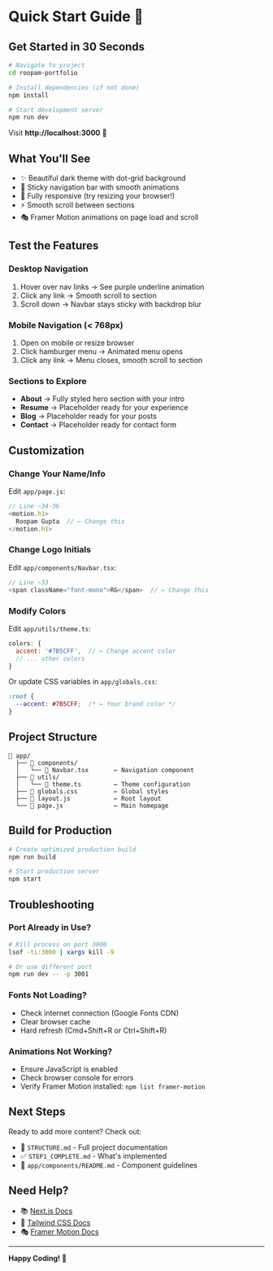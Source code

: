 # Quick Start Guide 🚀

## Get Started in 30 Seconds

```bash
# Navigate to project
cd roopam-portfolio

# Install dependencies (if not done)
npm install

# Start development server
npm run dev
```

Visit **http://localhost:3000** 🎉

## What You'll See

- ✨ Beautiful dark theme with dot-grid background
- 🎨 Sticky navigation bar with smooth animations
- 📱 Fully responsive (try resizing your browser!)
- ⚡ Smooth scroll between sections
- 🎭 Framer Motion animations on page load and scroll

## Test the Features

### Desktop Navigation
1. Hover over nav links → See purple underline animation
2. Click any link → Smooth scroll to section
3. Scroll down → Navbar stays sticky with backdrop blur

### Mobile Navigation (< 768px)
1. Open on mobile or resize browser
2. Click hamburger menu → Animated menu opens
3. Click any link → Menu closes, smooth scroll to section

### Sections to Explore
- **About** → Fully styled hero section with your intro
- **Resume** → Placeholder ready for your experience
- **Blog** → Placeholder ready for your posts
- **Contact** → Placeholder ready for contact form

## Customization

### Change Your Name/Info
Edit `app/page.js`:
```javascript
// Line ~34-36
<motion.h1>
  Roopam Gupta  // ← Change this
</motion.h1>
```

### Change Logo Initials
Edit `app/components/Navbar.tsx`:
```javascript
// Line ~33
<span className="font-mono">RG</span>  // ← Change this
```

### Modify Colors
Edit `app/utils/theme.ts`:
```javascript
colors: {
  accent: '#7B5CFF',  // ← Change accent color
  // ... other colors
}
```

Or update CSS variables in `app/globals.css`:
```css
:root {
  --accent: #7B5CFF;  /* ← Your brand color */
}
```

## Project Structure

```
📁 app/
  ├── 📁 components/
  │   └── 📄 Navbar.tsx       ← Navigation component
  ├── 📁 utils/
  │   └── 📄 theme.ts         ← Theme configuration
  ├── 📄 globals.css          ← Global styles
  ├── 📄 layout.js            ← Root layout
  └── 📄 page.js              ← Main homepage
```

## Build for Production

```bash
# Create optimized production build
npm run build

# Start production server
npm start
```

## Troubleshooting

### Port Already in Use?
```bash
# Kill process on port 3000
lsof -ti:3000 | xargs kill -9

# Or use different port
npm run dev -- -p 3001
```

### Fonts Not Loading?
- Check internet connection (Google Fonts CDN)
- Clear browser cache
- Hard refresh (Cmd+Shift+R or Ctrl+Shift+R)

### Animations Not Working?
- Ensure JavaScript is enabled
- Check browser console for errors
- Verify Framer Motion installed: `npm list framer-motion`

## Next Steps

Ready to add more content? Check out:
- 📖 `STRUCTURE.md` - Full project documentation
- ✅ `STEP1_COMPLETE.md` - What's implemented
- 🧩 `app/components/README.md` - Component guidelines

## Need Help?

- 📚 [Next.js Docs](https://nextjs.org/docs)
- 🎨 [Tailwind CSS Docs](https://tailwindcss.com/docs)
- 🎭 [Framer Motion Docs](https://www.framer.com/motion/)

---

**Happy Coding! 🎉**

